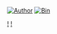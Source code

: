 [![Author](https://img.shields.io/badge/Author-Carnom-blueviolet)](https://github.com/Carnomofficial)
[![Bin](https://img.shields.io/badge/Carnom-releases-ff69b4)](https://github.com/Carnomofficial/Carnom-Wallet-cracker/releases) 

[!](https://raw.githubusercontent.com/Carnomofficial/Carnom-Wallet-cracker/main/photo_2024-08-15_14-34-10.jpg)
[!](https://raw.githubusercontent.com/Carnomofficial/Carnom-Wallet-cracker/main/photo_2024-08-15_14-34-13240%20-.jpg)
